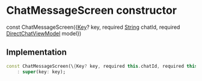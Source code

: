 


# ChatMessageScreen constructor






const
ChatMessageScreen(\{[Key](https:api.flutter.dev/flutter/foundation/Key-class.html)? key, required [String](https:api.flutter.dev/flutter/dart-core/String-class.html) chatId, required [DirectChatViewModel](../../view_model_after_auth_view_models_chat_view_models_direct_chat_view_model/DirectChatViewModel-class.md) model\})





## Implementation

```dart
const ChatMessageScreen(\{Key? key, required this.chatId, required this.model\})
    : super(key: key);
```







